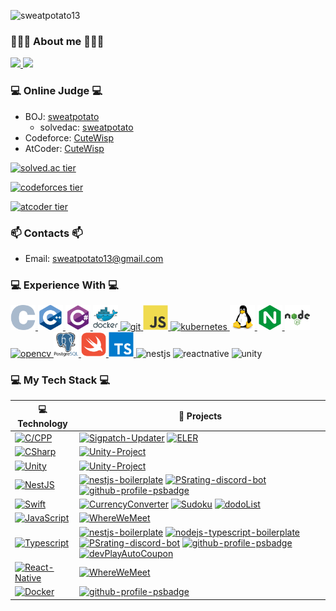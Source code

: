 <p align="left"> <img src="https://komarev.com/ghpvc/?username=sweatpotato13&label=Profile%20views&color=0e75b6&style=flat" alt="sweatpotato13" /> </p>

### 👨🏻‍💻 About me 👨🏻‍💻

<a href="https://github.com/sweatpotato13">
  <img height="180em" src="https://github-readme-stats.vercel.app/api?username=sweatpotato13&theme=buefy&show_icons=true&theme=dark" />
  <img height="180em" src="https://github-readme-stats.vercel.app/api/top-langs/?username=sweatpotato13&theme=buefy&layout=compact&theme=dark" />
</a>


### 💻 Online Judge 💻

* BOJ: [sweatpotato](https://www.acmicpc.net/user/sweatpotato)
  * solvedac: [sweatpotato](https://solved.ac/profile/sweatpotato)
* Codeforce: [CuteWisp](https://codeforces.com/profile/CuteWisp)
* AtCoder: [CuteWisp](https://atcoder.jp/users/CuteWisp)

  
[![solved.ac tier](http://mazassumnida.wtf/api/v2/generate_badge?boj=sweatpotato)](https://solved.ac/sweatpotato)

[![codeforces tier](http://api.cutewisp.com/v1.0/cf/CuteWisp)](https://codeforces.com/profile/CuteWisp)

[![atcoder tier](http://api.cutewisp.com/v1.0/ac/CuteWisp)](https://atcoder.jp/users/CuteWisp)

### 📫 Contacts 📫

* Email: sweatpotato13@gmail.com

### 💻 Experience With 💻
<p align="left"> <a href="https://www.cprogramming.com/" target="_blank"> <img src="https://raw.githubusercontent.com/devicons/devicon/master/icons/c/c-original.svg" alt="c" width="40" height="40"/> </a> <a href="https://www.w3schools.com/cpp/" target="_blank"> <img src="https://raw.githubusercontent.com/devicons/devicon/master/icons/cplusplus/cplusplus-original.svg" alt="cplusplus" width="40" height="40"/> </a> <a href="https://www.w3schools.com/cs/" target="_blank"> <img src="https://raw.githubusercontent.com/devicons/devicon/master/icons/csharp/csharp-original.svg" alt="csharp" width="40" height="40"/> </a> <a href="https://www.docker.com/" target="_blank"> <img src="https://raw.githubusercontent.com/devicons/devicon/master/icons/docker/docker-original-wordmark.svg" alt="docker" width="40" height="40"/> </a> <a href="https://git-scm.com/" target="_blank"> <img src="https://www.vectorlogo.zone/logos/git-scm/git-scm-icon.svg" alt="git" width="40" height="40"/> </a> <a href="https://developer.mozilla.org/en-US/docs/Web/JavaScript" target="_blank"> <img src="https://raw.githubusercontent.com/devicons/devicon/master/icons/javascript/javascript-original.svg" alt="javascript" width="40" height="40"/> </a> <a href="https://kubernetes.io" target="_blank"> <img src="https://www.vectorlogo.zone/logos/kubernetes/kubernetes-icon.svg" alt="kubernetes" width="40" height="40"/> </a> <a href="https://www.linux.org/" target="_blank"> <img src="https://raw.githubusercontent.com/devicons/devicon/master/icons/linux/linux-original.svg" alt="linux" width="40" height="40"/> </a> <a href="https://www.nginx.com" target="_blank"> <img src="https://raw.githubusercontent.com/devicons/devicon/master/icons/nginx/nginx-original.svg" alt="nginx" width="40" height="40"/> </a> <a href="https://nodejs.org" target="_blank"> <img src="https://raw.githubusercontent.com/devicons/devicon/master/icons/nodejs/nodejs-original-wordmark.svg" alt="nodejs" width="40" height="40"/> </a> <a href="https://opencv.org/" target="_blank"> <img src="https://www.vectorlogo.zone/logos/opencv/opencv-icon.svg" alt="opencv" width="40" height="40"/> </a> <a href="https://www.postgresql.org" target="_blank"> <img src="https://raw.githubusercontent.com/devicons/devicon/master/icons/postgresql/postgresql-original-wordmark.svg" alt="postgresql" width="40" height="40"/> </a> <a href="https://developer.apple.com/swift/" target="_blank"> <img src="https://raw.githubusercontent.com/devicons/devicon/master/icons/swift/swift-original.svg" alt="swift" width="40" height="40"/> </a> <a href="https://www.typescriptlang.org/" target="_blank"> <img src="https://raw.githubusercontent.com/devicons/devicon/master/icons/typescript/typescript-original.svg" alt="typescript" width="40" height="40"/> </a> 
  <img src="https://api.iconify.design/logos-nestjs.svg" alt="nestjs" width="40" height="40"/> 
  <img src="https://api.iconify.design/logos:react.svg" alt="reactnative" width="40" height="40"/> 
  <img src="https://api.iconify.design/logos:unity.svg" alt="unity" width="40" height="40"/> </p>

### 💻 My Tech Stack 💻
<!-- START OF PROFILE STACK, DO NOT REMOVE -->
| 💻 **Technology** | 🚀 **Projects** |
|-|-|
| [![C/CPP](https://img.shields.io/static/v1?label=&message=C/CPP&color=00599C&logo=c%2B%2B&logoColor=white)](https://www.cplusplus.com/) | [![Sigpatch-Updater](https://img.shields.io/static/v1?label=&message=Sigpatch-Updater&color=000605&logo=github&logoColor=white&labelColor=000605)](https://github.com/sweatpotato13/Sigpatch-Updater) [![ELER](https://img.shields.io/static/v1?label=&message=ELER&color=000605&logo=github&logoColor=white&labelColor=000605)](https://github.com/sweatpotato13/ELER) |
| [![CSharp](https://img.shields.io/static/v1?label=&message=CSharp&color=23911F&logo=c%23&logoColor=white)](https://docs.microsoft.com/ko-kr/dotnet/csharp/) | [![Unity-Project](https://img.shields.io/static/v1?label=&message=Unity-Project&color=000605&logo=github&logoColor=white&labelColor=000605)](https://github.com/sweatpotato13/Unity-Project) |
| [![Unity](https://img.shields.io/static/v1?label=&message=Unity&color=0A0A0A&logo=unity&logoColor=white)](https://unity.com/) | [![Unity-Project](https://img.shields.io/static/v1?label=&message=Unity-Project&color=000605&logo=github&logoColor=white&labelColor=000605)](https://github.com/sweatpotato13/Unity-Project) |
| [![NestJS](https://img.shields.io/static/v1?label=&message=NestJS&color=E0234E&logo=nestjs&logoColor=white)](https://nestjs.com/) | [![nestjs-boilerplate](https://img.shields.io/static/v1?label=&message=nestjs-boilerplate&color=000605&logo=github&logoColor=white&labelColor=000605)](https://github.com/sweatpotato13/nestjs-boilerplate) [![PSrating-discord-bot](https://img.shields.io/static/v1?label=&message=PSrating-discord-bot&color=000605&logo=github&logoColor=white&labelColor=000605)](https://github.com/sweatpotato13/PSrating-discord-bot) [![github-profile-psbadge](https://img.shields.io/static/v1?label=&message=github-profile-psbadge&color=000605&logo=github&logoColor=white&labelColor=000605)](https://github.com/sweatpotato13/github-profile-psbadge) |
| [![Swift](https://img.shields.io/static/v1?label=&message=Swift&color=E45530&logo=swift&logoColor=white)](https://swift.org/) | [![CurrencyConverter](https://img.shields.io/static/v1?label=&message=CurrencyConverter&color=000605&logo=github&logoColor=white&labelColor=000605)](https://github.com/sweatpotato13/CurrencyConverter) [![Sudoku](https://img.shields.io/static/v1?label=&message=Sudoku&color=000605&logo=github&logoColor=white&labelColor=000605)](https://github.com/sweatpotato13/Sudoku) [![dodoList](https://img.shields.io/static/v1?label=&message=dodoList&color=000605&logo=github&logoColor=white&labelColor=000605)](https://github.com/sweatpotato13/dodoList) |
| [![JavaScript](https://img.shields.io/static/v1?label=&message=JavaScript&color=F1E05A&logo=javascript&logoColor=white)](https://www.javascript.com/) | [![WhereWeMeet](https://img.shields.io/static/v1?label=&message=WhereWeMeet&color=000605&logo=github&logoColor=white&labelColor=000605)](https://github.com/sweatpotato13/WhereWeMeet) |
| [![Typescript](https://img.shields.io/static/v1?label=&message=Typescript&color=3178C6&logo=typescript&logoColor=white)](https://www.typescriptlang.org/) | [![nestjs-boilerplate](https://img.shields.io/static/v1?label=&message=nestjs-boilerplate&color=000605&logo=github&logoColor=white&labelColor=000605)](https://github.com/sweatpotato13/nestjs-boilerplate) [![nodejs-typescript-boilerplate](https://img.shields.io/static/v1?label=&message=nodejs-typescript-boilerplate&color=000605&logo=github&logoColor=white&labelColor=000605)](https://github.com/sweatpotato13/nodejs-typescript-boilerplate) [![PSrating-discord-bot](https://img.shields.io/static/v1?label=&message=PSrating-discord-bot&color=000605&logo=github&logoColor=white&labelColor=000605)](https://github.com/sweatpotato13/PSrating-discord-bot) [![github-profile-psbadge](https://img.shields.io/static/v1?label=&message=github-profile-psbadge&color=000605&logo=github&logoColor=white&labelColor=000605)](https://github.com/sweatpotato13/github-profile-psbadge) [![devPlayAutoCoupon](https://img.shields.io/static/v1?label=&message=devPlayAutoCoupon&color=000605&logo=github&logoColor=white&labelColor=000605)](https://github.com/sweatpotato13/devPlayAutoCoupon) |
| [![React-Native](https://img.shields.io/static/v1?label=&message=React-Native&color=61DAFB&logo=react&logoColor=white)](https://www.javascript.com/) | [![WhereWeMeet](https://img.shields.io/static/v1?label=&message=WhereWeMeet&color=000605&logo=github&logoColor=white&labelColor=000605)](https://github.com/sweatpotato13/WhereWeMeet) |
| [![Docker](https://img.shields.io/static/v1?label=&message=Docker&color=4FA1EF&logo=docker&logoColor=white)](https://www.docker.com/) | [![github-profile-psbadge](https://img.shields.io/static/v1?label=&message=github-profile-psbadge&color=000605&logo=github&logoColor=white&labelColor=000605)](https://github.com/sweatpotato13/github-profile-psbadge) |
